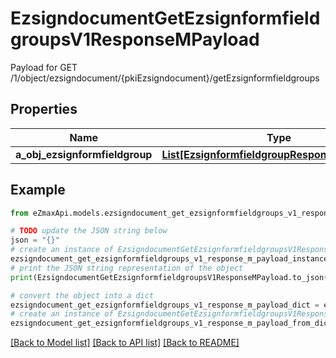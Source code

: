 # EzsigndocumentGetEzsignformfieldgroupsV1ResponseMPayload

Payload for GET /1/object/ezsigndocument/{pkiEzsigndocument}/getEzsignformfieldgroups

## Properties

Name | Type | Description | Notes
------------ | ------------- | ------------- | -------------
**a_obj_ezsignformfieldgroup** | [**List[EzsignformfieldgroupResponseCompound]**](EzsignformfieldgroupResponseCompound.md) |  | 

## Example

```python
from eZmaxApi.models.ezsigndocument_get_ezsignformfieldgroups_v1_response_m_payload import EzsigndocumentGetEzsignformfieldgroupsV1ResponseMPayload

# TODO update the JSON string below
json = "{}"
# create an instance of EzsigndocumentGetEzsignformfieldgroupsV1ResponseMPayload from a JSON string
ezsigndocument_get_ezsignformfieldgroups_v1_response_m_payload_instance = EzsigndocumentGetEzsignformfieldgroupsV1ResponseMPayload.from_json(json)
# print the JSON string representation of the object
print(EzsigndocumentGetEzsignformfieldgroupsV1ResponseMPayload.to_json())

# convert the object into a dict
ezsigndocument_get_ezsignformfieldgroups_v1_response_m_payload_dict = ezsigndocument_get_ezsignformfieldgroups_v1_response_m_payload_instance.to_dict()
# create an instance of EzsigndocumentGetEzsignformfieldgroupsV1ResponseMPayload from a dict
ezsigndocument_get_ezsignformfieldgroups_v1_response_m_payload_from_dict = EzsigndocumentGetEzsignformfieldgroupsV1ResponseMPayload.from_dict(ezsigndocument_get_ezsignformfieldgroups_v1_response_m_payload_dict)
```
[[Back to Model list]](../README.md#documentation-for-models) [[Back to API list]](../README.md#documentation-for-api-endpoints) [[Back to README]](../README.md)


